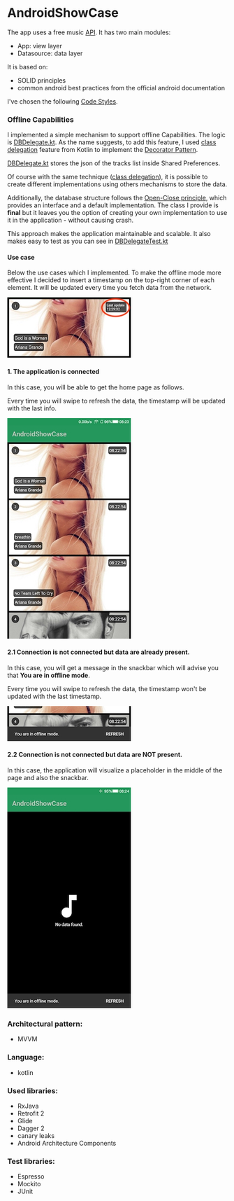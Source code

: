 # AndroidShowCase

The app uses a free music [API](https://www.last.fm/api). It has two main modules:

- App: view layer
- Datasource: data layer

It is based on:

- SOLID principles
- common android best practices from the official android documentation

I've chosen the following [Code Styles](https://github.com/square/java-code-styles/).

### Offline Capabilities

I implemented a simple mechanism to support offline Capabilities.
The logic is [DBDelegate.kt](app/src/main/java/ciriti/androidshowcase/core/components/DBDelegate.kt).
As the name suggests, to add this feature, I used [class delegation](https://kotlinlang.org/docs/reference/delegation.html) feature from Kotlin
to implement the [Decorator Pattern](https://en.wikipedia.org/wiki/Decorator_pattern).

[DBDelegate.kt](app/src/main/java/ciriti/androidshowcase/core/components/DBDelegate.kt)
stores the json of the tracks list inside Shared Preferences.

Of course with the same technique ([class delegation](https://kotlinlang.org/docs/reference/delegation.html)),
it is possible to create different implementations using others mechanisms
to store the data.

Additionally, the database structure follows the
[Open-Close principle](https://en.wikipedia.org/wiki/Open%E2%80%93closed_principle),
which provides an interface and a default implementation. The class I provide is
**final** but it leaves you the option of creating your own implementation to
use it in the application - without causing crash.

This approach makes the application maintainable and scalable. It also makes
easy to test as you can see in [DBDelegateTest.kt](app/src/androidTest/java/ciriti/androidshowcase/core/components/DBDelegateTest.kt)

#### Use case

Below the use cases which I implemented.
To make the offline mode more effective I decided to insert a timestamp
on the top-right corner of each element.
It will be updated every time you fetch data from the network.

![ev_offline](art/timestamp_v2.jpg)

#### 1. The application is connected

In this case, you will be able to get the home page as follows.

Every time you will swipe to refresh the data, the timestamp will be
updated with the last info.

![ev_offline](art/home.jpg)

#### 2.1 Connection is not connected but data are already present.

In this case, you will get a message in the snackbar which will advise you
that **You are in offline mode**.

Every time you will swipe to refresh the data, the timestamp won't be
updated with the last timestamp.

![ev_offline](art/sb_offline.jpg)

#### 2.2 Connection is not connected but data are NOT present.

In this case, the application will visualize a placeholder in the middle of the page
and also the snackbar.

![ev_offline](art/ev_offline.jpg)

### Architectural pattern:

- MVVM

### Language:

- kotlin

### Used libraries:

- RxJava
- Retrofit 2
- Glide
- Dagger 2
- canary leaks
- Android Architecture Components

### Test libraries:

- Espresso
- Mockito
- JUnit


